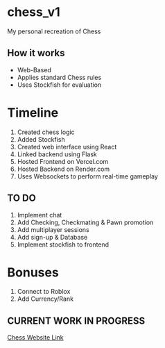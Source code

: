 # chess_v1
My personal recreation of Chess

## How it works
- Web-Based
- Applies standard Chess rules
- Uses Stockfish for evaluation

# Timeline
1. Created chess logic
2. Added Stockfish
3. Created web interface using React
4. Linked backend using Flask
5. Hosted Frontend on Vercel.com
6. Hosted Backend on Render.com
7. Uses Websockets to perform real-time gameplay

## TO DO
1. Implement chat
2. Add Checking, Checkmating & Pawn promotion
3. Add multiplayer sessions
4. Add sign-up & Database
5. Implement stockfish to frontend
# __Bonuses__
1. Connect to Roblox
2. Add Currency/Rank

## CURRENT WORK IN PROGRESS

[Chess Website Link](https://www.hadi-khan-chess.com)
